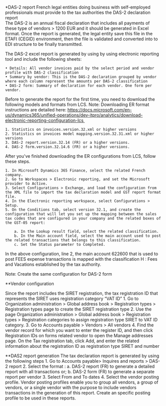 
*DAS-2 report
French legal entities doing business with self-employed professionals must provide to the tax authorities the DAS-2 declaration report  
The DAS-2 is an annual fiscal declaration that includes all payments of these type of vendors > 1200 EUR  and it should be generated in Excel format. Once the report is generated, the legal entity save this file in the ETAFI (CEGID) environment, then the file is validated and converted into to EDI structure to be finally transmitted.   

The DAS-2 excel report  is generated by using by using electronic reporting tool and include the following sheets:

	• Details: All vendor invoices paid by the select period and vendor profile with DAS-2 classification
	• Summary by vendor: This is the DAS-2 declaration grouped by vendor where each column represent the amounts per DAS-2 classification
	• DAS-2 form: Summary of declaration for each vendor. One form per vendor.


Before to generate the report for the first time, you need to download the following models and formats from LCS. Note: Downloading ER format instructions are detailed here: https://docs.microsoft.com/en-us/dynamics365/unified-operations/dev-itpro/analytics/download-electronic-reporting-configuration-lcs 
	
	1. Statistics on invoices.version.32.xml or higher versions 
	2. Statistics on invoices model mapping.version.32.31.xml or higher versions
	3. DAS-2 report.version.32.14 (FR) or a higher versions. 
	4. DAS-2 form.version.32.14.6 (FR) or a higher versions. 
	

After you've finished downloading the ER configurations from LCS, follow these steps.

	1. In Microsoft Dynamics 365 Finance, select the related French company.
	2. Go to Workspaces > Electronic reporting, and set the Microsoft provider to Active.
	3. Select Configurations > Exchange, and load the configuration from the XML file to import the tax declaration model and GST report format file.
	4. In the Electronic reporting workspace, select Configurations > Setup.
	5. On the Conditions tab, select version 32.1, and create the configuration that will let you set up the mapping between the sales tax codes that are configured in your company and the related boxes of the GST-05 report:

		a. In the Lookup result field, select the related classification.
		b. In the Main account field, select the main account used to post the related transactions that belongs to this classification. 
		c. Set the Status parameter to Completed.


In the above configuration, line 2, the main account 622600 that is used to post FEES expense transactions is mapped with the classification H : Fees and Vacations established by the tax authority. 

Note: Create the same configuration for DAS-2 form

**Vendor configuration

Since the report includes the SIRET registration, the tax registration ID that represents the SIRET uses registration category “VAT ID”
	1. Go to Organization administration > Global address book > Registration types > Registration types page to create the SIRET registration type
	2. Use the page Organization administration > Global address book > Registration types > Registration categories to assign registration type SIRET to VAT ID category.
	3. Go to Accounts payable > Vendors > All vendors 
	4. Find the vendor record for which you want to enter the register ID, and then click Registration IDs on forms related vendor to open the Manage addresses page. On the Tax registration tab, click Add, and enter the related  information about the registration ID as registration type SIRET and number
		

**DAS2 report generation
The tax declaration report is generated by using the following steps
	1. Go to Accounts payable> Inquires and reports > DAS-2 report 
	2. Select the format : 
		a. DAS-2 report (FR) to generate a detailed report with all transactions or;
		b. DAS-2 form (FR) to generate a separate report per vendor
	3. Select From and To dates
	4. Select the vendor posting profile. Vendor posting profiles enable you to group all vendors, a group of vendors, or a single vendor with the purpose to include vendors transactions in the generation of this report. Create an specific posting profile to be used in these reports.
